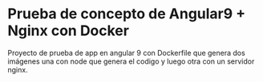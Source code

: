 # Prueba de concepto de Angular9 + Nginx con Docker

Proyecto de prueba de app en angular 9 con Dockerfile que genera dos imágenes una con node que genera el codigo y luego otra con un servidor nginx.
